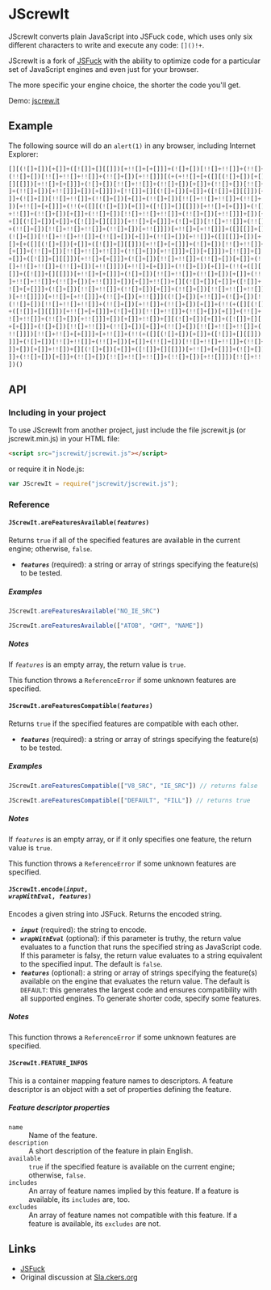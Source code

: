 # JScrewIt

JScrewIt converts plain JavaScript into JSFuck code, which uses only six different characters to
write and execute any code: `[]()!+`.

JScrewIt is a fork of [JSFuck](https://github.com/aemkei/jsfuck) with the ability to optimize code
for a particular set of JavaScript engines and even just for your browser.

The more specific your engine choice, the shorter the code you'll get.

Demo: [jscrew.it](http://jscrew.it)

## Example

The following source will do an `alert(1)` in any browser, including Internet Explorer:

```js
[][(![]+[])[+[]]+([![]]+[][[]])[+!![]+[+[]]]+(![]+[])[!![]+!![]]+(!![]+[])[+[]]+
(!![]+[])[!![]+!![]+!![]]+(!![]+[])[+!![]]][(+(+!![]+[+([][(![]+[])[+[]]+([![]]+
[][[]])[+!![]+[+[]]]+(![]+[])[!![]+!![]]+(!![]+[])[+[]]+(!![]+[])[!![]+!![]+!![]
]+(!![]+[])[+!![]]]+[])[+[]]])+[!![]]+[][(![]+[])[+[]]+([![]]+[][[]])[+!![]+[+[]
]]+(![]+[])[!![]+!![]]+(!![]+[])[+[]]+(!![]+[])[!![]+!![]+!![]]+(!![]+[])[+!![]]
])[+!![]+[+[]]]+(!!(+([][(![]+[])[+[]]+([![]]+[][[]])[+!![]+[+[]]]+(![]+[])[!![]
+!![]]+(!![]+[])[+[]]+(!![]+[])[!![]+!![]+!![]]+(!![]+[])[+!![]]]+[])[+[]]+!![])
+[][(![]+[])[+[]]+([![]]+[][[]])[+!![]+[+[]]]+(![]+[])[!![]+!![]]+(!![]+[])[+[]]
+(!![]+[])[!![]+!![]+!![]]+(!![]+[])[+!![]]])[+!![]+[+!![]]]+([][[]]+[])[+!![]]+
(![]+[])[!![]+!![]+!![]]+(!![]+[])[+[]]+(!![]+[])[+!![]]+([][[]]+[])[+[]]+(+(+!!
[]+[+([][(![]+[])[+[]]+([![]]+[][[]])[+!![]+[+[]]]+(![]+[])[!![]+!![]]+(!![]+[])
[+[]]+(!![]+[])[!![]+!![]+!![]]+(!![]+[])[+!![]]]+[])[+[]]])+[!![]]+[][(![]+[])[
+[]]+([![]]+[][[]])[+!![]+[+[]]]+(![]+[])[!![]+!![]]+(!![]+[])[+[]]+(!![]+[])[!!
[]+!![]+!![]]+(!![]+[])[+!![]]])[+!![]+[+[]]]+(!![]+[])[+[]]+(!!(+([][(![]+[])[+
[]]+([![]]+[][[]])[+!![]+[+[]]]+(![]+[])[!![]+!![]]+(!![]+[])[+[]]+(!![]+[])[!![
]+!![]+!![]]+(!![]+[])[+!![]]]+[])[+[]]+!![])+[][(![]+[])[+[]]+([![]]+[][[]])[+!
![]+[+[]]]+(![]+[])[!![]+!![]]+(!![]+[])[+[]]+(!![]+[])[!![]+!![]+!![]]+(!![]+[]
)[+!![]]])[+!![]+[+!![]]]+(!![]+[])[+!![]]]((![]+[])[+!![]]+(![]+[])[!![]+!![]]+
(!![]+[])[!![]+!![]+!![]]+(!![]+[])[+!![]]+(!![]+[])[+[]]+(!!(+([][(![]+[])[+[]]
+([![]]+[][[]])[+!![]+[+[]]]+(![]+[])[!![]+!![]]+(!![]+[])[+[]]+(!![]+[])[!![]+!
![]+!![]]+(!![]+[])[+!![]]]+[])[+[]]+!![])+[][(![]+[])[+[]]+([![]]+[][[]])[+!![]
+[+[]]]+(![]+[])[!![]+!![]]+(!![]+[])[+[]]+(!![]+[])[!![]+!![]+!![]]+(!![]+[])[+
!![]]])[!![]+!![]+[+[]]]+[+!![]]+(!!(+([][(![]+[])[+[]]+([![]]+[][[]])[+!![]+[+[
]]]+(![]+[])[!![]+!![]]+(!![]+[])[+[]]+(!![]+[])[!![]+!![]+!![]]+(!![]+[])[+!![]
]]+[])[+[]]+!![])+[][(![]+[])[+[]]+([![]]+[][[]])[+!![]+[+[]]]+(![]+[])[!![]+!![
]]+(!![]+[])[+[]]+(!![]+[])[!![]+!![]+!![]]+(!![]+[])[+!![]]])[!![]+!![]+[+!![]]
])()
``` 

## API

### Including in your project

To use JScrewIt from another project, just include the file jscrewit.js (or jscrewit.min.js) in your
HTML file:

```html
<script src="jscrewit/jscrewit.js"></script>
```

or require it in Node.js:

```js
var JScrewIt = require("jscrewit/jscrewit.js");
```

### Reference

#### <code>JScrewIt.areFeaturesAvailable(*features*)</code>

Returns `true` if all of the specified features are available in the current engine; otherwise,
`false`.

* ***`features`*** (required): a string or array of strings specifying the feature(s) to be tested.

##### Examples

```js
JScrewIt.areFeaturesAvailable("NO_IE_SRC")
```

```js
JScrewIt.areFeaturesAvailable(["ATOB", "GMT", "NAME"])
```

##### Notes

If *`features`* is an empty array, the return value is `true`.

This function throws a `ReferenceError` if some unknown features are specified.

#### <code>JScrewIt.areFeaturesCompatible(*features*)</code>

Returns `true` if the specified features are compatible with each other.

* ***`features`*** (required): a string or array of strings specifying the feature(s) to be tested.

##### Examples

```js
JScrewIt.areFeaturesCompatible(["V8_SRC", "IE_SRC"]) // returns false
```

```js
JScrewIt.areFeaturesCompatible(["DEFAULT", "FILL"]) // returns true
```

##### Notes

If *`features`* is an empty array, or if it only specifies one feature, the return value is `true`.

This function throws a `ReferenceError` if some unknown features are specified.

#### <code>JScrewIt.encode(*input*, *wrapWithEval*, *features*)</code>

Encodes a given string into JSFuck. Returns the encoded string.

* ***`input`*** (required): the string to encode.
* ***`wrapWithEval`*** (optional): if this parameter is truthy, the return value evaluates to a
function that runs the specified string as JavaScript code.
If this parameter is falsy, the return value evaluates to a string equivalent to the specified
input.
The default is `false`.
* ***`features`*** (optional): a string or array of strings specifying the feature(s) available on
the engine that evaluates the return value.
The default is `DEFAULT`: this generates the largest code and ensures compatibility with all
supported engines.
To generate shorter code, specify some features.

##### Notes

This function throws a `ReferenceError` if some unknown features are specified.

#### <code>JScrewIt.FEATURE_INFOS</code>

This is a container mapping feature names to descriptors.
A feature descriptor is an object with a set of properties defining the feature.

##### Feature descriptor properties

<dl>
<dt><code>name</code></dt>
<dd>Name of the feature.</dd>
<dt><code>description</code><dt>
<dd>A short description of the feature in plain English.
<dt><code>available</code></dt>
<dd><code>true</code> if the specified feature is available on the current engine; otherwise,
<code>false</code>.</dd>
<dt><code>includes</code></dt>
<dd>An array of feature names implied by this feature. If a feature is available, its
<code>includes</code> are, too.</dd>
<dt><code>excludes</code></dt>
<dd>An array of feature names not compatible with this feature. If a feature is available, its
<code>excludes</code> are not.</dt>
</dl>

## Links

* [JSFuck](http://www.jsfuck.com) <br>
* Original discussion at [Sla.ckers.org](http://sla.ckers.org/forum/read.php?24,32930)
